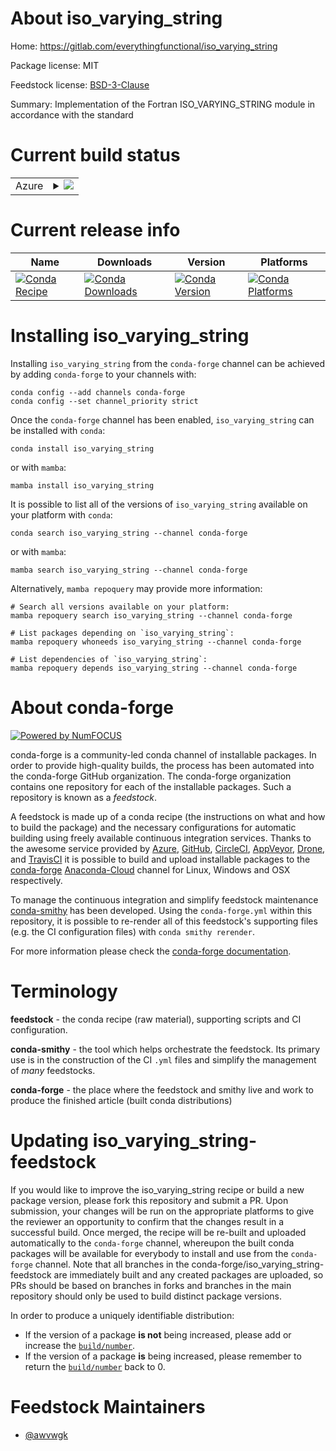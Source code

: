 About iso_varying_string
========================

Home: https://gitlab.com/everythingfunctional/iso_varying_string

Package license: MIT

Feedstock license: [BSD-3-Clause](https://github.com/conda-forge/iso_varying_string-feedstock/blob/main/LICENSE.txt)

Summary: Implementation of the Fortran ISO_VARYING_STRING module in accordance with the standard

Current build status
====================


<table>
    
  <tr>
    <td>Azure</td>
    <td>
      <details>
        <summary>
          <a href="https://dev.azure.com/conda-forge/feedstock-builds/_build/latest?definitionId=15309&branchName=main">
            <img src="https://dev.azure.com/conda-forge/feedstock-builds/_apis/build/status/iso_varying_string-feedstock?branchName=main">
          </a>
        </summary>
        <table>
          <thead><tr><th>Variant</th><th>Status</th></tr></thead>
          <tbody><tr>
              <td>linux_64</td>
              <td>
                <a href="https://dev.azure.com/conda-forge/feedstock-builds/_build/latest?definitionId=15309&branchName=main">
                  <img src="https://dev.azure.com/conda-forge/feedstock-builds/_apis/build/status/iso_varying_string-feedstock?branchName=main&jobName=linux&configuration=linux_64_" alt="variant">
                </a>
              </td>
            </tr><tr>
              <td>linux_aarch64</td>
              <td>
                <a href="https://dev.azure.com/conda-forge/feedstock-builds/_build/latest?definitionId=15309&branchName=main">
                  <img src="https://dev.azure.com/conda-forge/feedstock-builds/_apis/build/status/iso_varying_string-feedstock?branchName=main&jobName=linux&configuration=linux_aarch64_" alt="variant">
                </a>
              </td>
            </tr><tr>
              <td>linux_ppc64le</td>
              <td>
                <a href="https://dev.azure.com/conda-forge/feedstock-builds/_build/latest?definitionId=15309&branchName=main">
                  <img src="https://dev.azure.com/conda-forge/feedstock-builds/_apis/build/status/iso_varying_string-feedstock?branchName=main&jobName=linux&configuration=linux_ppc64le_" alt="variant">
                </a>
              </td>
            </tr><tr>
              <td>osx_64</td>
              <td>
                <a href="https://dev.azure.com/conda-forge/feedstock-builds/_build/latest?definitionId=15309&branchName=main">
                  <img src="https://dev.azure.com/conda-forge/feedstock-builds/_apis/build/status/iso_varying_string-feedstock?branchName=main&jobName=osx&configuration=osx_64_" alt="variant">
                </a>
              </td>
            </tr><tr>
              <td>osx_arm64</td>
              <td>
                <a href="https://dev.azure.com/conda-forge/feedstock-builds/_build/latest?definitionId=15309&branchName=main">
                  <img src="https://dev.azure.com/conda-forge/feedstock-builds/_apis/build/status/iso_varying_string-feedstock?branchName=main&jobName=osx&configuration=osx_arm64_" alt="variant">
                </a>
              </td>
            </tr><tr>
              <td>win_64</td>
              <td>
                <a href="https://dev.azure.com/conda-forge/feedstock-builds/_build/latest?definitionId=15309&branchName=main">
                  <img src="https://dev.azure.com/conda-forge/feedstock-builds/_apis/build/status/iso_varying_string-feedstock?branchName=main&jobName=win&configuration=win_64_" alt="variant">
                </a>
              </td>
            </tr>
          </tbody>
        </table>
      </details>
    </td>
  </tr>
</table>

Current release info
====================

| Name | Downloads | Version | Platforms |
| --- | --- | --- | --- |
| [![Conda Recipe](https://img.shields.io/badge/recipe-iso_varying_string-green.svg)](https://anaconda.org/conda-forge/iso_varying_string) | [![Conda Downloads](https://img.shields.io/conda/dn/conda-forge/iso_varying_string.svg)](https://anaconda.org/conda-forge/iso_varying_string) | [![Conda Version](https://img.shields.io/conda/vn/conda-forge/iso_varying_string.svg)](https://anaconda.org/conda-forge/iso_varying_string) | [![Conda Platforms](https://img.shields.io/conda/pn/conda-forge/iso_varying_string.svg)](https://anaconda.org/conda-forge/iso_varying_string) |

Installing iso_varying_string
=============================

Installing `iso_varying_string` from the `conda-forge` channel can be achieved by adding `conda-forge` to your channels with:

```
conda config --add channels conda-forge
conda config --set channel_priority strict
```

Once the `conda-forge` channel has been enabled, `iso_varying_string` can be installed with `conda`:

```
conda install iso_varying_string
```

or with `mamba`:

```
mamba install iso_varying_string
```

It is possible to list all of the versions of `iso_varying_string` available on your platform with `conda`:

```
conda search iso_varying_string --channel conda-forge
```

or with `mamba`:

```
mamba search iso_varying_string --channel conda-forge
```

Alternatively, `mamba repoquery` may provide more information:

```
# Search all versions available on your platform:
mamba repoquery search iso_varying_string --channel conda-forge

# List packages depending on `iso_varying_string`:
mamba repoquery whoneeds iso_varying_string --channel conda-forge

# List dependencies of `iso_varying_string`:
mamba repoquery depends iso_varying_string --channel conda-forge
```


About conda-forge
=================

[![Powered by
NumFOCUS](https://img.shields.io/badge/powered%20by-NumFOCUS-orange.svg?style=flat&colorA=E1523D&colorB=007D8A)](https://numfocus.org)

conda-forge is a community-led conda channel of installable packages.
In order to provide high-quality builds, the process has been automated into the
conda-forge GitHub organization. The conda-forge organization contains one repository
for each of the installable packages. Such a repository is known as a *feedstock*.

A feedstock is made up of a conda recipe (the instructions on what and how to build
the package) and the necessary configurations for automatic building using freely
available continuous integration services. Thanks to the awesome service provided by
[Azure](https://azure.microsoft.com/en-us/services/devops/), [GitHub](https://github.com/),
[CircleCI](https://circleci.com/), [AppVeyor](https://www.appveyor.com/),
[Drone](https://cloud.drone.io/welcome), and [TravisCI](https://travis-ci.com/)
it is possible to build and upload installable packages to the
[conda-forge](https://anaconda.org/conda-forge) [Anaconda-Cloud](https://anaconda.org/)
channel for Linux, Windows and OSX respectively.

To manage the continuous integration and simplify feedstock maintenance
[conda-smithy](https://github.com/conda-forge/conda-smithy) has been developed.
Using the ``conda-forge.yml`` within this repository, it is possible to re-render all of
this feedstock's supporting files (e.g. the CI configuration files) with ``conda smithy rerender``.

For more information please check the [conda-forge documentation](https://conda-forge.org/docs/).

Terminology
===========

**feedstock** - the conda recipe (raw material), supporting scripts and CI configuration.

**conda-smithy** - the tool which helps orchestrate the feedstock.
                   Its primary use is in the construction of the CI ``.yml`` files
                   and simplify the management of *many* feedstocks.

**conda-forge** - the place where the feedstock and smithy live and work to
                  produce the finished article (built conda distributions)


Updating iso_varying_string-feedstock
=====================================

If you would like to improve the iso_varying_string recipe or build a new
package version, please fork this repository and submit a PR. Upon submission,
your changes will be run on the appropriate platforms to give the reviewer an
opportunity to confirm that the changes result in a successful build. Once
merged, the recipe will be re-built and uploaded automatically to the
`conda-forge` channel, whereupon the built conda packages will be available for
everybody to install and use from the `conda-forge` channel.
Note that all branches in the conda-forge/iso_varying_string-feedstock are
immediately built and any created packages are uploaded, so PRs should be based
on branches in forks and branches in the main repository should only be used to
build distinct package versions.

In order to produce a uniquely identifiable distribution:
 * If the version of a package **is not** being increased, please add or increase
   the [``build/number``](https://docs.conda.io/projects/conda-build/en/latest/resources/define-metadata.html#build-number-and-string).
 * If the version of a package **is** being increased, please remember to return
   the [``build/number``](https://docs.conda.io/projects/conda-build/en/latest/resources/define-metadata.html#build-number-and-string)
   back to 0.

Feedstock Maintainers
=====================

* [@awvwgk](https://github.com/awvwgk/)


